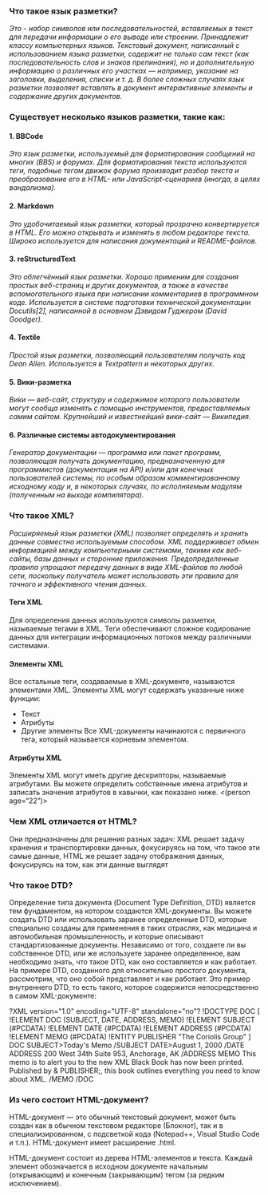 ### Что такое язык разметки?
*Это - набор символов или последовательностей, вставляемых в текст для передачи информации о его выводе или строении. Принадлежит классу компьютерных языков. Текстовый документ, написанный с использованием языка разметки, содержит не только сам текст (как последовательность слов и знаков препинания), но и дополнительную информацию о различных его участках — например, указание на заголовки, выделения, списки и т. д. В более сложных случаях язык разметки позволяет вставлять в документ интерактивные элементы и содержание других документов.*
### Существует несколько языков разметки, такие как:
#### 1. BBCode
*Это язык разметки, используемый для форматирования сообщений на многих (BBS) и форумах. Для форматирования текста используются теги, подобные тегам движок форума производит разбор текста и преобразование его в HTML- или JavaScript-сценариев (иногда, в целях вандализма).*
#### 2. Markdown
*Это удобочитаемый язык разметки, который прозрачно конвертируется в HTML. Его можно открывать и изменять в любом редакторе текста. Широко используется для написания документаций и README-файлов.*
#### 3. reStructuredText
*Это облегчённый язык разметки. Хорошо применим для создания простых веб-страниц и других документов, а также в качестве вспомогательного языка при написании комментариев в программном коде. Используется в системе подготовки технической документации Docutils[2], написанной в основном Дэвидом Гуджером (David Goodger).*
#### 4. Textile
*Простой язык разметки, позволяющий пользователям получать код Dean Allen. Используется в Textpattern и некоторых других.*
#### 5. Вики-разметка
*Ви́ки — веб-сайт, структуру и содержимое которого пользователи могут сообща изменять с помощью инструментов, предоставляемых самим сайтом. Крупнейший и известнейший вики-сайт — Википедия.*
#### 6. Различные системы автодокументирования 
*Генератор документации — программа или пакет программ, позволяющая получать документацию, предназначенную для программистов (документация на API) и/или для конечных пользователей системы, по особым образом комментированному исходному коду и, в некоторых случаях, по исполняемым модулям (полученным на выходе компилятора).*
### Что такое XML?
*Расширяемый язык разметки (XML) позволяет определять и хранить данные совместно используемым способом. XML поддерживает обмен информацией между компьютерными системами, такими как веб-сайты, базы данных и сторонние приложения. Предопределенные правила упрощают передачу данных в виде XML-файлов по любой сети, поскольку получатель может использовать эти правила для точного и эффективного чтения данных.*
#### Теги XML
Для определения данных используются символы разметки, называемые тегами в XML. 
Теги обеспечивают сложное кодирование данных для интеграции информационных потоков между различными системами.
#### Элементы XML
Все остальные теги, создаваемые в XML-документе, называются элементами XML. Элементы XML могут содержать указанные ниже функции:
- Текст
- Атрибуты
- Другие элементы
Все XML-документы начинаются с первичного тега, который называется корневым элементом.
#### Атрибуты XML
Элементы XML могут иметь другие дескрипторы, называемые атрибутами. Вы можете определить собственные имена атрибутов и записать значения атрибутов в кавычки, как показано ниже.
<(person age=“22”)>
### Чем XML отличается от HTML?
Они предназначены для решения разных задач: XML решает задачу хранения и транспортировки данных, фокусируясь на том, что такое эти самые данные, HTML же решает задачу отображения данных, фокусируясь на том, как эти данные выглядят
### Что такое DTD?
Определение типа документа (Document Type Definition, DTD) является тем фундаментом, на котором создаются XML-документы. Вы можете создать DTD или использовать заранее определенные DTD, которые специально созданы для применения в таких отраслях, как медицина и автомобильная промышленность, и которые описывают стандартизованные документы. Независимо от того, создаете ли вы собственное DTD, или же используете заранее определенное, вам необходимо знать, что такое DTD, как оно составляется и как работает.
На примере DTD, созданного для относительно простого документа, рассмотрим, что оно собой представляет и как работает. Это пример внутреннего DTD, то есть такого, которое содержится непосредственно в самом XML-документе:

?XML version="1.0" encoding="UTF-8" standalone="no"?
!DOCTYPE DOC [
!ELEMENT DOC (SUBJECT, DATE, ADDRESS, MEMO)
!ELEMENT SUBJECT (#PCDATA)
!ELEMENT DATE {#PCDATA)
!ELEMENT ADDRESS (#PCDATA)
!ELEMENT MEMO (#PCDATA)
!ENTITY PUBLISHER "The Coriolis Group"
]
DOC
SUBJECT>Today's Memo /SUBJECT
DATE>August 1, 2000 /DATE
ADDRESS 200 West 34th Suite 953, Anchorage, AK /ADDRESS
MEMO This memo is to alert you to the new XML
Black Book has now been printed. Published by
& PUBLISHER;, this book outlines everything you
need to know about XML. /MEMO
/DOC
### Из чего состоит HTML-документ?
HTML-документ — это обычный текстовый документ, может быть создан как в обычном текстовом редакторе (Блокнот), так и в специализированном, с подсветкой кода (Notepad++, Visual Studio Code и т.п.). HTML-документ имеет расширение .html.

HTML-документ состоит из дерева HTML-элементов и текста. Каждый элемент обозначается в исходном документе начальным (открывающим) и конечным (закрывающим) тегом (за редким исключением).
